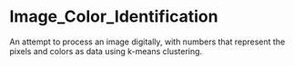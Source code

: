 # Image_Color_Identification
An attempt to process an image digitally, with numbers that represent the pixels and colors as data using k-means clustering.
